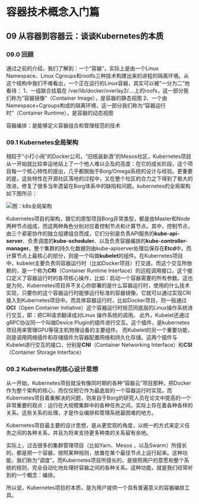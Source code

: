 # 容器技术概念入门篇

## 09 从容器到容器云：谈谈Kubernetes的本质

### 09.0 回顾

通过之前的介绍，我们了解到：一个“容器”，实际上是由一个Linux Namespace、Linux Cgroups和rootfs三种技术构建出来的进程的隔离环境。从这个结构中我们不难看出，一个正在运行的Linux容器，其实可以被“一分为二”地看待：
1、一组联合挂载在 /var/lib/docker/overlay2/....上的roofs，这一部分我们称为“容器镜像”（Container Image），是容器的静态视图 
2、一个由Namespace+Cgroups构成的隔离环境，这一部分我们称为“容器运行时”（Container Runtime），是容器的动态视图

容器编排：是能够定义容器组合和管理规范的技术

### 09.1 Kubernetes全局架构

相较于“小打小闹”的Docker公司，“旧瓶装新酒”的Mesos社区，Kubernetes项目从一开始就比较幸运地站上了一个他人难以企及的高度：在它的成长阶段，这个项目每一个核心特性的提出，几乎都脱胎于Borg/Omega系统的设计与经验。更重要的是，这些特性在开源社区落地的过程中，又在整个社区的合力之下得到了极大的改进，修复了很多当年遗留在Borg体系中的缺陷和问题。kubernetes的全局架构如下图所示：

![图：k8s全局架构](/Users/canghong/Documents/hellogit/brog/k8s/图：k8s全局架构.JPG)

Kubernetes项目的架构，跟它的原型项目Borg非常类型，都是由Master和Node两种节点组成，而这两种角色分别对应着控制节点和计算节点。其中，控制节点，由三个紧密协作的独立组建组合而成，它们分别是负责API服务的<b>kube-api-server</b>、负责调度的<b>kube-scheduler</b>、以及负责容器编排的<b>kube-controller-manager</b>。整个集群的持久化数据则由kube-apiserver处理后保存在<b>Etcd</b>中。而计算节点上最核心的部分，则是一个叫做<b>kubelet</b>的组件。在Kubernetes项目中，kubelet主要负责同容器运行时（比如Docker项目）打交道。而这个交互所依赖的，是一个称为<b>CRI</b>（Container Runtime Interface）的远程调用接口，这个接口定义了容器运行时的各项核心操作，比如：启动一个容器需要的所有参数。这也是为何，Kubernetes项目并不关心你部署的是什么容器运行时，使用的什么技术实现，只要你的这个容器运行时能够运行标准的容器镜像，它就可以通过实现CRI接入到Kubernetes项目中。而具体容器运行时，比如Docker项目，则一般通过<b>OCI</b>（Open Container Initiative）这个容器运行时规范同底层的Linux操作系统进行交互，即：把CRI请求翻译成对Linux 操作系统的调用。
此外，Kubelet还通过gRPC协议同一个叫做Device Plugin的插件进行交互。这个插件，是kubernetes项目用来管理GPU等宿主机物理设备的主要组件。
而Kubelet的另一个重要功能，则是调用网络插件和存储插件为容器配置网络和持久化存储。这两个插件与Kubelet进行交互的接口，分别是<b>CNI</b>（Container Networking Interface）和<b>CSI</b>（Container Storage Interface）

### 09.2  Kubernetes的核心设计思想

从一开始，Kubernetes项目就没有像同时期的各种“容器云”项目那种，把Docker作为整个架构的核心，而仅仅把它作为最底层的一个容器运行时实现。而Kubernetes项目着重解决的问题，则来自于Borg的研究人员在论文中提高的一个非常重要的观点：运行在大规模集群中的各种任务之间，实际上存在着各种各样的关系。这些关系的处理，才是作业编排和管理系统最困难的地方。

Kubernetes项目最主要的设计思想，是从更宏观的角度，以统一的方式来定义任务之间的各种关系，并且为将来支持更多种类的关系留有余地。

实际上，过去很多的集群管理项目（比如Yarn、Mesos ，以及Swarm）所擅长的，都是把一个容器，按照某种规则，放置在某个最佳节点上运行起来。这种功能，我们称为“调度”。而Kubernetes项目所擅长的，是按照用户的意愿和整个系统的规则，完全自动化地处理好容器之间的各种关系。这种功能，就是我们经常听到的一个概念：编排。

所以说，Kubernetes项目的本质，是为用户提供一个具有普遍意义的容器编排工具。

